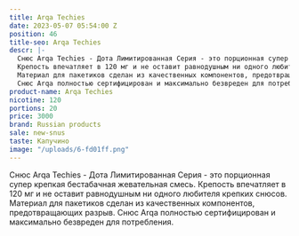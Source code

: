 ```yaml
---
title: Arqa Techies
date: 2023-05-07 05:54:00 Z
position: 46
title-seo: Arqa Techies
descr: |-
  Снюс Arqa Techies - Дота Лимитированная Серия - это порционная супер крепкая бестабачная жевательная смесь.
  Крепость впечатляет в 120 мг и не оставит равнодушным ни одного любителя крепких снюсов.
  Материал для пакетиков сделан из качественных компонентов, предотвращающих разрыв.
  Снюс Arqa полностью сертифицирован и максимально безвреден для потребления.
product-name: Arqa Techies
nicotine: 120
portions: 20
price: 3000
brand: Russian products
sale: new-snus
taste: Капучино
image: "/uploads/6-fd01ff.png"
---
```


Снюс Arqa Techies - Дота Лимитированная Серия - это порционная супер крепкая бестабачная жевательная смесь.
Крепость впечатляет в 120 мг и не оставит равнодушным ни одного любителя крепких снюсов.
Материал для пакетиков сделан из качественных компонентов, предотвращающих разрыв.
Снюс Arqa полностью сертифицирован и максимально безвреден для потребления.